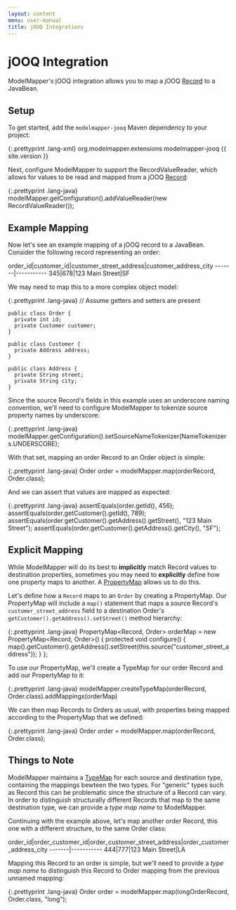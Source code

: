 ```yaml
---
layout: content
menu: user-manual
title: jOOQ Integrations
---
```


# jOOQ Integration

ModelMapper's jOOQ integration allows you to map a jOOQ [Record](http://www.jooq.org/javadoc/latest/org/jooq/Record.html) to a JavaBean. 

## Setup

To get started, add the `modelmapper-jooq` Maven dependency to your project:

{:.prettyprint .lang-xml}
	<dependency>
	  <groupId>org.modelmapper.extensions</groupId>
	  <artifactId>modelmapper-jooq</artifactId>
	  <version>{{ site.version }}</version>
	</dependency>

Next, configure ModelMapper to support the RecordValueReader, which allows for values to be read and mapped from a jOOQ [Record](http://www.jooq.org/javadoc/latest/org/jooq/Record.html):

{:.prettyprint .lang-java}
    modelMapper.getConfiguration().addValueReader(new RecordValueReader());

## Example Mapping

Now let's see an example mapping of a jOOQ record to a JavaBean. Consider the following record representing an order:

order_id|customer_id|customer_street_address|customer_address_city
-------|-----------
345|678|123 Main Street|SF

We may need to map this to a more complex object model:

{:.prettyprint .lang-java}
	// Assume getters and setters are present

    public class Order {
      private int id;
      private Customer customer;
    }

    public class Customer {
	  private Address address;
    }

    public class Address {
      private String street;
	  private String city;
    }

Since the source Record's fields in this example uses an underscore naming convention, we'll need to configure ModelMapper to tokenize source property names by underscore:

{:.prettyprint .lang-java}
    modelMapper.getConfiguration().setSourceNameTokenizer(NameTokenizers.UNDERSCORE);

With that set, mapping an order Record to an Order object is simple:

{:.prettyprint .lang-java}
	Order order = modelMapper.map(orderRecord, Order.class);
	
And we can assert that values are mapped as expected:

{:.prettyprint .lang-java}
    assertEquals(order.getId(), 456);
    assertEquals(order.getCustomer().getId(), 789);
    assertEquals(order.getCustomer().getAddress().getStreet(), "123 Main Street");
    assertEquals(order.getCustomer().getAddress().getCity(), "SF");
    
## Explicit Mapping

While ModelMapper will do its best to **implicitly** match Record values to destination properties, sometimes you may need to **explicitly** define how one property maps to another. A [PropertyMap](/user-manual/property-mapping/) allows us to do this.

Let's define how a `Record` maps to an `Order` by creating a PropertyMap. Our PropertyMap will include a `map()` statement that maps a source Record's `customer_street_address` field to a destination Order's `getCustomer().getAddress().setStreet()` method hierarchy:

{:.prettyprint .lang-java}
    PropertyMap<Record, Order> orderMap = new PropertyMap<Record, Order>() {
      protected void configure() {
        map().getCustomer().getAddress().setStreet(this.<String>source("customer_street_address"));
      }
    };

To use our PropertyMap, we'll create a TypeMap for our order Record and add our PropertyMap to it:

{:.prettyprint .lang-java}
	modelMapper.createTypeMap(orderRecord, Order.class).addMappings(orderMap)

We can then map Records to Orders as usual, with properties being mapped according to the PropertyMap that we defined:
	
{:.prettyprint .lang-java}
	Order order = modelMapper.map(orderRecord, Order.class);
    
## Things to Note

ModelMapper maintains a [TypeMap](http://modelmapper.org/javadoc/org/modelmapper/TypeMap.html) for each source and destination type, containing the mappings bewteen the two types. For "generic" types such as Record this can be problematic since the structure of a Record can vary. In order to distinguish structurally different Records that map to the same destination type, we can provide a _type map name_ to ModelMapper.

Continuing with the example above, let's map another order Record, this one with a different structure, to the same Order class:

order_id|order_customer_id|order_customer_street_address|order_customer_address_city
-------|-----------
444|777|123 Main Street|LA
    
Mapping this Record to an order is simple, but we'll need to provide a _type map name_ to distinguish this Record to Order mapping from the previous unnamed mapping:

{:.prettyprint .lang-java}
	Order order = modelMapper.map(longOrderRecord, Order.class, "long");